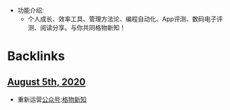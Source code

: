 - 功能介绍:
    - 个人成长、效率工具、管理方法论、编程自动化、App评测、数码电子评测、阅读分享。与你共同格物新知！

# Backlinks
## [August 5th, 2020](<August 5th, 2020.md>)
- 重新运营[公众号](<公众号.md>):[格物新知](<格物新知.md>)

